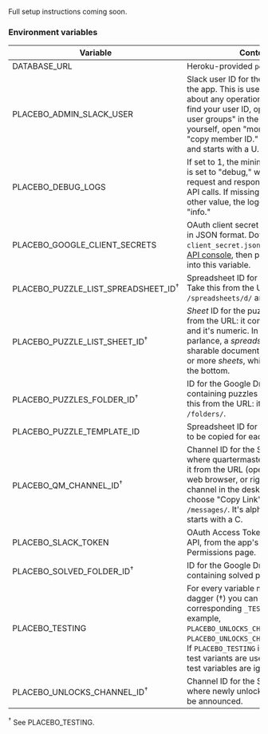 Full setup instructions coming soon.

### Environment variables

Variable | Contents
--- | ---
DATABASE_URL | Heroku-provided `postgres://` URL.
PLACEBO_ADMIN_SLACK_USER | Slack user ID for the person running the app. This is used to send DMs about any operational problems. To find your user ID, open "people & user groups" in the Slack UI, click on yourself, open "more," and choose "copy member ID." It's alphanumeric and starts with a U. 
PLACEBO_DEBUG_LOGS | If set to 1, the minimum logging level is set to "debug," which includes e.g. request and response payloads on API calls. If missing or set to any other value, the logging level is "info."
PLACEBO_GOOGLE_CLIENT_SECRETS | OAuth client secret for Google APIs, in JSON format. Download `client_secret.json` from the [Google API console], then paste the contents into this variable.
PLACEBO_PUZZLE_LIST_SPREADSHEET_ID<sup>†</sup> | Spreadsheet ID for the puzzle list. Take this from the URL: it comes after `/spreadsheets/d/` and before `/edit`.
PLACEBO_PUZZLE_LIST_SHEET_ID<sup>†</sup> | _Sheet_ ID for the puzzle list. Take this from the URL: it comes after `#gid=` and it's numeric. In Google Sheets parlance, a _spreadsheet_ is the entire sharable document, made up of one or more _sheets_, which are the tabs at the bottom.
PLACEBO_PUZZLES_FOLDER_ID<sup>†</sup> | ID for the Google Drive folder containing puzzles in progress. Take this from the URL: it comes after `/folders/`.
PLACEBO_PUZZLE_TEMPLATE_ID | Spreadsheet ID for a blank document to be copied for each new puzzle.
PLACEBO_QM_CHANNEL_ID<sup>†</sup> | Channel ID for the Slack channel where quartermasters hang out. Find it from the URL (open Slack in your web browser, or right-click the channel in the desktop app and choose "Copy Link"): it comes after `/messages/`. It's alphanumeric and starts with a C.
PLACEBO_SLACK_TOKEN | OAuth Access Token for the Slack API, from the app's OAuth & Permissions page.
PLACEBO_SOLVED_FOLDER_ID<sup>†</sup> | ID for the Google Drive folder containing solved puzzles.
PLACEBO_TESTING | For every variable marked with a dagger (†) you can set a corresponding `_TESTING` variable; for example, `PLACEBO_UNLOCKS_CHANNEL_ID` and `PLACEBO_UNLOCKS_CHANNEL_ID_TESTING`. If `PLACEBO_TESTING` is set to 1, these test variants are used and the non-test variables are ignored.
PLACEBO_UNLOCKS_CHANNEL_ID<sup>†</sup> | Channel ID for the Slack channel where newly unlocked puzzles will be announced.

<sup>†</sup> See PLACEBO_TESTING.

[Google API console]: https://console.developers.google.com/apis/credentials